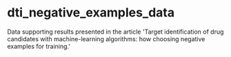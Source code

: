 # dti_negative_examples_data
Data supporting results presented in the article 'Target identification of drug candidates with machine-learning algorithms: how choosing negative examples for training.'
